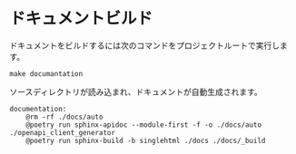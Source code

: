 # ドキュメントビルド
ドキュメントをビルドするには次のコマンドをプロジェクトルートで実行します。

```
make documantation
```

ソースディレクトリが読み込まれ、ドキュメントが自動生成されます。


```
documentation:
	@rm -rf ./docs/auto
	@poetry run sphinx-apidoc --module-first -f -o ./docs/auto ./openapi_client_generator
	@poetry run sphinx-build -b singlehtml ./docs ./docs/_build

```